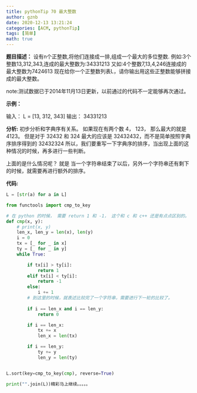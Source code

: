 ```yaml
---
title: pythonTip 70 最大整数
author: gznb
date: 2020-12-13 13:21:24
categories: [ACM, pythonTip]
tags: [简单]
math: true
---
```


**题目描述：**
设有n个正整数,将他们连接成一排,组成一个最大的多位整数. 例如:3个整数13,312,343,连成的最大整数为:34331213 又如:4个整数7,13,4,246连接成的最大整数为7424613 现在给你一个正整数列表L，请你输出用这些正整数能够拼接成的最大整数。

note:测试数据已于2014年11月13日更新，以前通过的代码不一定能够再次通过。

**示例：**

输入： L = [13, 312, 343]
输出： 34331213



**分析:**
初步分析和字典序有关系。 如果现在有两个数 4， 123， 那么最大的就是4123。 但是对于  32432 和 324 最大的应该是  32432432，而不是简单按照字典序排序得到的 32432324 所以，我们要重写一下字典序的排序，当出现上面的这种情况的时候，再多进行一些判断。 

上面的是什么情况呢？ 就是 当一个字符串结束了以后，另外一个字符串还有剩下的时候，就需要再进行额外的排序。

 	

**代码:**
```python
L = [str(a) for a in L]

from functools import cmp_to_key

# 在 python 的时候， 需要 return 1 和 -1， 这个和 c 和 c++ 还是有点点区别的。 
def cmp(x, y):
    # print(x, y)
    len_x, len_y = len(x), len(y)
    i = 0
    tx = [_ for _ in x]
    ty = [_ for _ in y]
    while True: 

        if tx[i] > ty[i]:
            return 1
        elif tx[i] < ty[i]:
            return -1
        else:
            i += 1
        # 到这里的时候，就表述比较完了一个字符串，需要进行下一轮的比较了。 
        
        if i == len_x and i == len_y:
            return 0

        if i == len_x:
            tx += x
            len_x = len(tx)

        if i == len_y:
            ty += y
            len_y = len(ty)


L.sort(key=cmp_to_key(cmp), reverse=True)

print("".join(L))精彩马上继续。。。。。
```
